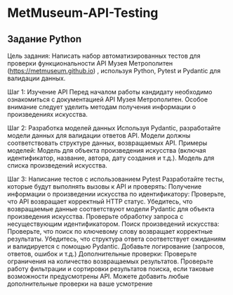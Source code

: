 # MetMuseum-API-Testing
## Задание Python

Цель задания: Написать набор автоматизированных тестов для проверки функциональности API Музея Метрополитен (https://metmuseum.github.io) , используя Python, Pytest и Pydantic для валидации данных.

Шаг 1: Изучение API
Перед началом работы кандидату необходимо ознакомиться с документацией API Музея Метрополитен. Особое внимание следует уделить методам получения информации о произведениях искусства.

Шаг 2: Разработка моделей данных
Используя Pydantic, разработайте модели данных для валидации ответов API. Модели должны соответствовать структуре данных, возвращаемых API. Примеры моделей:
Модель для объекта произведения искусства (включая идентификатор, название, автора, дату создания и т.д.).
Модель для списка произведений искусства.

Шаг 3: Написание тестов с использованием Pytest
Разработайте тесты, которые будут выполнять вызовы к API и проверять:
Получение информации о произведении искусства по идентификатору:
Проверьте, что API возвращает корректный HTTP статус.
Убедитесь, что возвращаемые данные соответствуют модели Pydantic для объекта произведения искусства.
Проверьте обработку запроса с несуществующим идентификатором.
Поиск произведений искусства:
Проверьте, что поиск по ключевому слову возвращает корректные результаты.
Убедитесь, что структура ответа соответствует ожиданиям и валидируется с помощью Pydantic.
Добавьте логирование (запросов, ответов, ошибок и т.д.)
Дополнительные проверки:
Проверьте ограничения на количество возвращаемых результатов.
Проверьте работу фильтрации и сортировки результатов поиска, если таковые возможности предусмотрены API.
Можете добавить любые дополнительные проверки на ваше усмотрение
